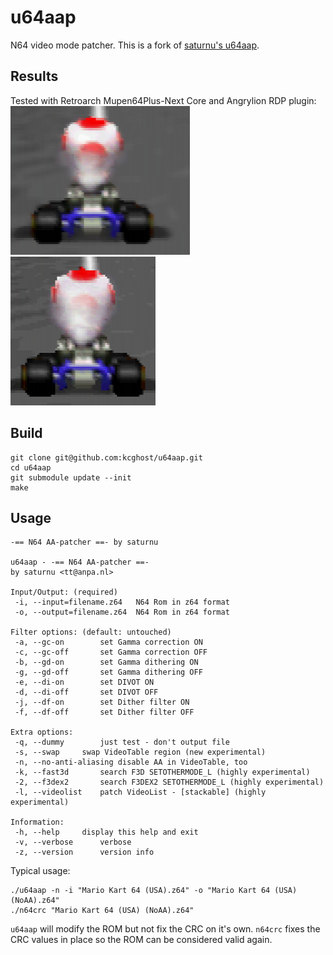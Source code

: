 # u64aap
N64 video mode patcher.
This is a fork of [saturnu's u64aap](https://github.com/saturnu/u64aap).

## Results

Tested with Retroarch Mupen64Plus-Next Core and Angrylion RDP plugin:
![Mario Kart 64 with AA](mk64.png)
![Mario Kart 64 with AA disabled](mk64noaa.png)

## Build
```
git clone git@github.com:kcghost/u64aap.git
cd u64aap
git submodule update --init
make
```

## Usage

```
-== N64 AA-patcher ==- by saturnu

u64aap - -== N64 AA-patcher ==-
by saturnu <tt@anpa.nl>

Input/Output: (required)
 -i, --input=filename.z64   N64 Rom in z64 format
 -o, --output=filename.z64  N64 Rom in z64 format

Filter options: (default: untouched)
 -a, --gc-on        set Gamma correction ON
 -c, --gc-off       set Gamma correction OFF
 -b, --gd-on        set Gamma dithering ON
 -g, --gd-off       set Gamma dithering OFF
 -e, --di-on        set DIVOT ON
 -d, --di-off       set DIVOT OFF
 -j, --df-on        set Dither filter ON
 -f, --df-off       set Dither filter OFF

Extra options:
 -q, --dummy        just test - don't output file
 -s, --swap     swap VideoTable region (new experimental)
 -n, --no-anti-aliasing disable AA in VideoTable, too
 -k, --fast3d       search F3D SETOTHERMODE_L (highly experimental)
 -2, --f3dex2       search F3DEX2 SETOTHERMODE_L (highly experimental)
 -l, --videolist    patch VideoList - [stackable] (highly experimental)

Information:
 -h, --help     display this help and exit
 -v, --verbose      verbose
 -z, --version      version info
```

Typical usage:
```
./u64aap -n -i "Mario Kart 64 (USA).z64" -o "Mario Kart 64 (USA) (NoAA).z64"
./n64crc "Mario Kart 64 (USA) (NoAA).z64"
```

`u64aap` will modify the ROM but not fix the CRC on it's own.
`n64crc` fixes the CRC values in place so the ROM can be considered valid again.
